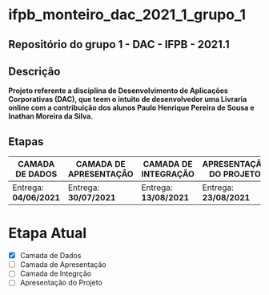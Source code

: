 # ifpb_monteiro_dac_2021_1_grupo_1
## Repositório do grupo 1 - DAC - IFPB - 2021.1
## Descrição
**Projeto referente a disciplina de Desenvolvimento de Aplicações Corporativas (DAC), que teem o intuito de desenvolvedor uma Livraria online com a contribuição dos alunos
Paulo Henrique Pereira de Sousa e Inathan Moreira da Silva.**
## Etapas
| **CAMADA DE DADOS** | **CAMADA DE APRESENTAÇÃO** | **CAMADA DE INTEGRAÇÃO** | **APRESENTAÇÃO DO PROJETO** |
|---------------------|----------------------------|--------------------------|-----------------------------|
|Entrega: **04/06/2021**|Entrega: **30/07/2021**|Entrega: **13/08/2021**|Entrega: **23/08/2021**|
# **Etapa Atual**
- [x] Camada de Dados
- [ ] Camada de Apresentação
- [ ] Camada de Integrção
- [ ] Apresentação do Projeto
